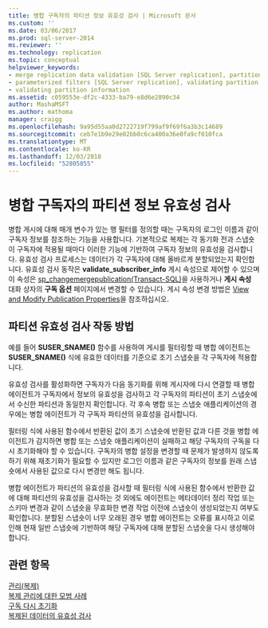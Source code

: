 ```yaml
---
title: 병합 구독자의 파티션 정보 유효성 검사 | Microsoft 문서
ms.custom: ''
ms.date: 03/06/2017
ms.prod: sql-server-2014
ms.reviewer: ''
ms.technology: replication
ms.topic: conceptual
helpviewer_keywords:
- merge replication data validation [SQL Server replication], partitions
- parameterized filters [SQL Server replication], validating partition information
- validating partition information
ms.assetid: c059553e-df2c-4333-ba79-e8d6e2890c34
author: MashaMSFT
ms.author: mathoma
manager: craigg
ms.openlocfilehash: 9a95d55aa0d2722719f799af9f69f6a3b3c14689
ms.sourcegitcommit: ceb7e1b9e29e02bb0c6ca400a36e0fa9cf010fca
ms.translationtype: MT
ms.contentlocale: ko-KR
ms.lasthandoff: 12/03/2018
ms.locfileid: "52805855"
---
```

# <a name="validate-partition-information-for-a-merge-subscriber"></a>병합 구독자의 파티션 정보 유효성 검사
  병합 게시에 대해 매개 변수가 있는 행 필터를 정의할 때는 구독자의 로그인 이름과 같이 구독자 정보를 참조하는 기능을 사용합니다. 기본적으로 복제는 각 동기화 전과 스냅숏이 구독자에 적용될 때마다 이러한 기능에 기반하여 구독자 정보의 유효성을 검사합니다. 유효성 검사 프로세스는 데이터가 각 구독자에 대해 올바르게 분할되었는지 확인합니다. 유효성 검사 동작은 **validate_subscriber_info** 게시 속성으로 제어할 수 있으며 이 속성은 [sp_changemergepublication&#40;Transact-SQL&#41;](/sql/relational-databases/system-stored-procedures/sp-changemergepublication-transact-sql)을 사용하거나 **게시 속성** 대화 상자의 **구독 옵션** 페이지에서 변경할 수 있습니다. 게시 속성 변경 방법은 [View and Modify Publication Properties](publish/view-and-modify-publication-properties.md)을 참조하십시오.  
  
## <a name="how-partition-validation-works"></a>파티션 유효성 검사 작동 방법  
 예를 들어 **SUSER_SNAME()** 함수를 사용하여 게시를 필터링할 때 병합 에이전트는 **SUSER_SNAME()** 식에 유효한 데이터를 기준으로 초기 스냅숏을 각 구독자에 적용합니다.  
  
 유효성 검사를 활성화하면 구독자가 다음 동기화를 위해 게시자에 다시 연결할 때 병합 에이전트가 구독자에서 정보의 유효성을 검사하고 각 구독자의 파티션이 초기 스냅숏에서 수신한 파티션과 동일한지 확인합니다. 각 후속 병합 또는 스냅숏 애플리케이션의 경우에는 병합 에이전트가 각 구독자 파티션의 유효성을 검사합니다.  
  
 필터링 식에 사용된 함수에서 반환된 값이 초기 스냅숏에 반환된 값과 다른 것을 병합 에이전트가 감지하면 병합 또는 스냅숏 애플리케이션이 실패하고 해당 구독자의 구독을 다시 초기화해야 할 수 있습니다. 구독자의 병합 설정을 변경할 때 문제가 발생하지 않도록 하기 위해 재초기화가 필요할 수 있지만 로그인 이름과 같은 구독자의 정보를 원래 스냅숏에서 사용된 값으로 다시 변경만 해도 됩니다.  
  
 병합 에이전트가 파티션의 유효성을 검사할 때 필터링 식에 사용된 함수에서 반환한 값에 대해 파티션의 유효성을 검사하는 것 외에도 에이전트는 메타데이터 정리 작업 또는 스키마 변경과 같이 스냅숏을 무효화한 변경 작업 이전에 스냅숏이 생성되었는지 여부도 확인합니다. 분할된 스냅숏이 너무 오래된 경우 병합 에이전트는 오류를 표시하고 이로 인해 현재 일반 스냅숏에 기반하여 해당 구독자에 대해 분할된 스냅숏을 다시 생성해야 합니다.  
  
## <a name="see-also"></a>관련 항목  
 [관리&#40;복제&#41;](administration/administration-replication.md)   
 [복제 관리에 대한 모범 사례](administration/best-practices-for-replication-administration.md)   
 [구독 다시 초기화](reinitialize-subscriptions.md)   
 [복제된 데이터의 유효성 검사](validate-replicated-data.md)  
  
  
